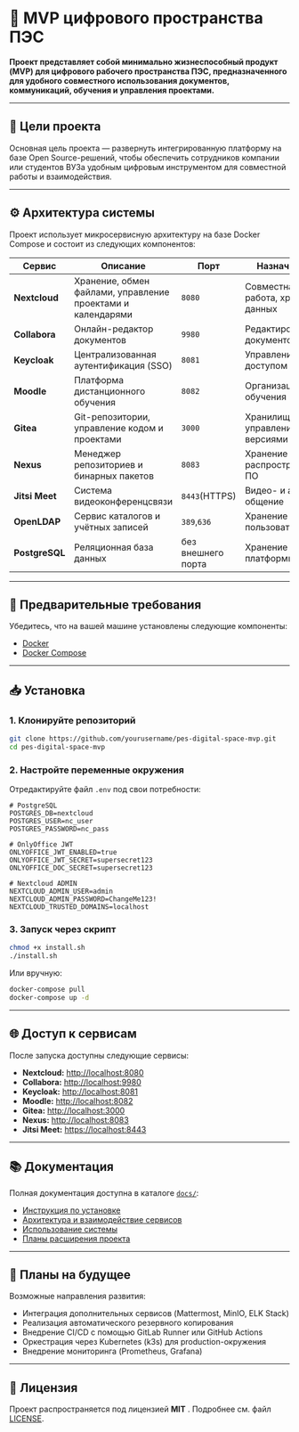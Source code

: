 
# 🚀 MVP цифрового пространства ПЭС

**Проект представляет собой минимально жизнеспособный продукт (MVP) для цифрового рабочего пространства ПЭС, предназначенного для удобного совместного использования документов, коммуникаций, обучения и управления проектами.**

---

## 🧩 Цели проекта

Основная цель проекта — развернуть интегрированную платформу на базе Open Source-решений, чтобы обеспечить сотрудников компании или студентов ВУЗа удобным цифровым инструментом для совместной работы и взаимодействия.

---

## ⚙️ Архитектура системы

Проект использует микросервисную архитектуру на базе Docker Compose и состоит из следующих компонентов:

| Сервис         | Описание                                                                                               | Порт                           | Назначение                                               |
| -------------------- | -------------------------------------------------------------------------------------------------------------- | ---------------------------------- | ------------------------------------------------------------------ |
| **Nextcloud**  | Хранение, обмен файлами, управление проектами и календарями | `8080`                           | Совместная работа, хранение данных   |
| **Collabora**  | Онлайн-редактор документов                                                             | `9980`                           | Редактирование документов                  |
| **Keycloak**   | Централизованная аутентификация (SSO)                                            | `8081`                           | Управление доступом                              |
| **Moodle**     | Платформа дистанционного обучения                                               | `8082`                           | Организация обучения                            |
| **Gitea**      | Git-репозитории, управление кодом и проектами                              | `3000`                           | Хранилище кода, управление версиями |
| **Nexus**      | Менеджер репозиториев и бинарных пакетов                                   | `8083`                           | Хранение и распространение ПО            |
| **Jitsi Meet** | Система видеоконференцсвязи                                                          | `8443`(HTTPS)                    | Видео- и аудио-общение                           |
| **OpenLDAP**   | Сервис каталогов и учётных записей                                               | `389`,`636`                    | Хранение данных пользователей           |
| **PostgreSQL** | Реляционная база данных                                                                   | без внешнего порта | Хранение данных платформы                   |

---

## 🚦 Предварительные требования

Убедитесь, что на вашей машине установлены следующие компоненты:

* [Docker](https://docs.docker.com/get-docker/)
* [Docker Compose](https://docs.docker.com/compose/install/)

---

## 📥 Установка

### 1. Клонируйте репозиторий

```bash
git clone https://github.com/yourusername/pes-digital-space-mvp.git
cd pes-digital-space-mvp
```

### 2. Настройте переменные окружения

Отредактируйте файл `.env` под свои потребности:

```env
# PostgreSQL
POSTGRES_DB=nextcloud
POSTGRES_USER=nc_user
POSTGRES_PASSWORD=nc_pass

# OnlyOffice JWT
ONLYOFFICE_JWT_ENABLED=true
ONLYOFFICE_JWT_SECRET=supersecret123
ONLYOFFICE_DOC_SECRET=supersecret123

# Nextcloud ADMIN
NEXTCLOUD_ADMIN_USER=admin
NEXTCLOUD_ADMIN_PASSWORD=ChangeMe123!
NEXTCLOUD_TRUSTED_DOMAINS=localhost
```

### 3. Запуск через скрипт

```bash
chmod +x install.sh
./install.sh
```

Или вручную:

```bash
docker-compose pull
docker-compose up -d
```

---

## 🌐 Доступ к сервисам

После запуска доступны следующие сервисы:

* **Nextcloud:** [http://localhost:8080](http://localhost:8080/)
* **Collabora:** [http://localhost:9980](http://localhost:9980/)
* **Keycloak:** [http://localhost:8081](http://localhost:8081/)
* **Moodle:** [http://localhost:8082](http://localhost:8082/)
* **Gitea:** [http://localhost:3000](http://localhost:3000/)
* **Nexus:** [http://localhost:8083](http://localhost:8083/)
* **Jitsi Meet:** [https://localhost:8443](https://localhost:8443/)

---

## 📚 Документация

Полная документация доступна в каталоге [`docs/`](https://chatgpt.com/g/g-p-6863078c7a1c8191b67ac674d71f72ff-mvp-tsifrovogo-prostranstva-pes-na-baze-docker/c/docs):

* [Инструкция по установке](https://chatgpt.com/g/g-p-6863078c7a1c8191b67ac674d71f72ff-mvp-tsifrovogo-prostranstva-pes-na-baze-docker/c/docs/Installation.md)
* [Архитектура и взаимодействие сервисов](https://chatgpt.com/g/g-p-6863078c7a1c8191b67ac674d71f72ff-mvp-tsifrovogo-prostranstva-pes-na-baze-docker/c/docs/Architecture.md)
* [Использование системы](https://chatgpt.com/g/g-p-6863078c7a1c8191b67ac674d71f72ff-mvp-tsifrovogo-prostranstva-pes-na-baze-docker/c/docs/Usage.md)
* [Планы расширения проекта](https://chatgpt.com/g/g-p-6863078c7a1c8191b67ac674d71f72ff-mvp-tsifrovogo-prostranstva-pes-na-baze-docker/c/docs/Expansion.md)

---

## 🔮 Планы на будущее

Возможные направления развития:

* Интеграция дополнительных сервисов (Mattermost, MinIO, ELK Stack)
* Реализация автоматического резервного копирования
* Внедрение CI/CD с помощью GitLab Runner или GitHub Actions
* Оркестрация через Kubernetes (k3s) для production-окружения
* Внедрение мониторинга (Prometheus, Grafana)

---

## 📄 Лицензия

Проект распространяется под лицензией  **MIT** . Подробнее см. файл [LICENSE](https://chatgpt.com/g/g-p-6863078c7a1c8191b67ac674d71f72ff-mvp-tsifrovogo-prostranstva-pes-na-baze-docker/c/LICENSE).
